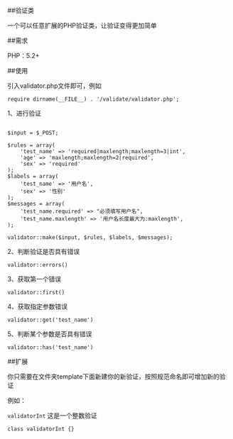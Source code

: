 ##验证类

一个可以任意扩展的PHP验证类，让验证变得更加简单

##需求

PHP：5.2+

##使用

引入validator.php文件即可，例如

    require dirname(__FILE__) . '/validate/validator.php';

1、进行验证
<pre><code>
$input = $_POST;

$rules = array(
    'test_name' => 'required|maxlength;maxlength=3|int',
    'age' => 'maxlength;maxlength=2|required',
    'sex' => 'required'
);
$labels = array(
    'test_name' => '用户名',
    'sex' => '性别'
);
$messages = array(
    'test_name.required' => "必须填写用户名",
    'test_name.maxlength' => '用户名长度最大为:maxlength',
);

validator::make($input, $rules, $labels, $messages);
</code></pre>

2、判断验证是否具有错误

    validator::errors()

3、获取第一个错误

    validator::first()

4、获取指定参数错误

    validator::get('test_name')

5、判断某个参数是否具有错误

    validator::has('test_name')

##扩展

你只需要在文件夹template下面新建你的新验证，按照规范命名即可增加新的验证

例如：

`validatorInt` 这是一个整数验证

`class validatorInt {}`